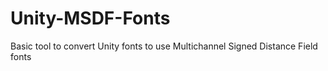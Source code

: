 # Unity-MSDF-Fonts
Basic tool to convert Unity fonts to use Multichannel Signed Distance Field fonts

